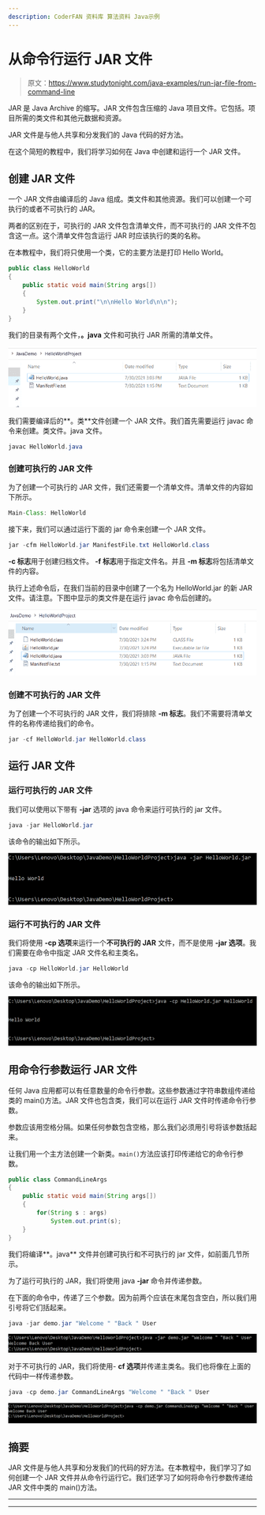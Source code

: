 ```yaml
---
description: CoderFAN 资料库 算法资料 Java示例
---
```


# 从命令行运行 JAR 文件

> 原文：<https://www.studytonight.com/java-examples/run-jar-file-from-command-line>

JAR 是 Java Archive 的缩写。JAR 文件包含压缩的 Java 项目文件。它包括。项目所需的类文件和其他元数据和资源。

JAR 文件是与他人共享和分发我们的 Java 代码的好方法。

在这个简短的教程中，我们将学习如何在 Java 中创建和运行一个 JAR 文件。

## 创建 JAR 文件

一个 JAR 文件由编译后的 Java 组成。类文件和其他资源。我们可以创建一个可执行的或者不可执行的 JAR。

两者的区别在于，可执行的 JAR 文件包含清单文件，而不可执行的 JAR 文件不包含这一点。这个清单文件包含运行 JAR 时应该执行的类的名称。

在本教程中，我们将只使用一个类，它的主要方法是打印 Hello World。

```java
public class HelloWorld
{
	public static void main(String args[])
	{
		System.out.print("\n\nHello World\n\n");
	}
}
```

我们的目录有两个文件，**。java** 文件和可执行 JAR 所需的清单文件。

![Current Directory files](img/591adfa6ec14fada05c1d45480c0fafb.png)

我们需要编译后的**。类**文件创建一个 JAR 文件。我们首先需要运行 javac 命令来创建。类文件。java 文件。

```java
javac HelloWorld.java
```

### 创建可执行的 JAR 文件

为了创建一个可执行的 JAR 文件，我们还需要一个清单文件。清单文件的内容如下所示。

```java
Main-Class: HelloWorld 
```

接下来，我们可以通过运行下面的 jar 命令来创建一个 JAR 文件。

```java
jar -cfm HelloWorld.jar ManifestFile.txt HelloWorld.class
```

**-c 标志**用于创建归档文件。 **-f 标志**用于指定文件名。并且 **-m 标志**将包括清单文件的内容。

执行上述命令后，在我们当前的目录中创建了一个名为 HelloWorld.jar 的新 JAR 文件。请注意。下图中显示的类文件是在运行 javac 命令后创建的。

![](img/bebd8c68063b7346c4b31a1957ea2c6c.png)

### 创建不可执行的 JAR 文件

为了创建一个不可执行的 JAR 文件，我们将排除 **-m 标志**。我们不需要将清单文件的名称传递给我们的命令。

```java
jar -cf HelloWorld.jar HelloWorld.class
```

## 运行 JAR 文件

### 运行可执行的 JAR 文件

我们可以使用以下带有 **-jar** 选项的 java 命令来运行可执行的 jar 文件。

```java
java -jar HelloWorld.jar
```

该命令的输出如下所示。

![Output](img/5dfedbaa3e8ef07ce0503f8826ffba0b.png)

### 运行不可执行的 JAR 文件

我们将使用 **-cp 选项**来运行一个**不可执行的 JAR** 文件，而不是使用 **-jar 选项**。我们需要在命令中指定 JAR 文件名和主类名。

```java
java -cp HelloWorld.jar HelloWorld
```

该命令的输出如下所示。

![Output](img/a812afc045393c9832b243237ad6df0c.png)

## 用命令行参数运行 JAR 文件

任何 Java 应用都可以有任意数量的命令行参数。这些参数通过字符串数组传递给类的 main()方法。JAR 文件也包含类，我们可以在运行 JAR 文件时传递命令行参数。

参数应该用空格分隔。如果任何参数包含空格，那么我们必须用引号将该参数括起来。

让我们用一个主方法创建一个新类。`main()`方法应该打印传递给它的命令行参数。

```java
public class CommandLineArgs
{
	public static void main(String args[])
	{
		for(String s : args)
			System.out.print(s);
	}
}
```

我们将编译**。java** 文件并创建可执行和不可执行的 jar 文件，如前面几节所示。

为了运行可执行的 JAR，我们将使用 java **-jar** 命令并传递参数。

在下面的命令中，传递了三个参数。因为前两个应该在末尾包含空白，所以我们用引号将它们括起来。

```java
java -jar demo.jar "Welcome " "Back " User
```

![](img/440a27fabffb6f0f842caebe1fe08236.png)

对于不可执行的 JAR，我们将使用- **cf 选项**并传递主类名。我们也将像在上面的代码中一样传递参数。

```java
java -cp demo.jar CommandLineArgs "Welcome " "Back " User
```

![](img/468afe6502f3bca135e57f0ea03af7bc.png)

## 摘要

JAR 文件是与他人共享和分发我们的代码的好方法。在本教程中，我们学习了如何创建一个 JAR 文件并从命令行运行它。我们还学习了如何将命令行参数传递给 JAR 文件中类的 main()方法。

* * *

* * *